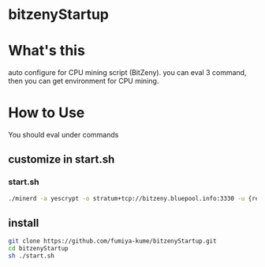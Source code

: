 # bitzenyStartup

# What's this

auto configure for CPU mining script (BitZeny).
you can eval 3 command, then you can get environment for CPU mining.

# How to Use

You should eval under commands

## customize in **start.sh**

### start.sh
```bash
./minerd -a yescrypt -o stratum+tcp://bitzeny.bluepool.info:3330 -u {replace you bitzeny code}
```

## install

```bash
git clone https://github.com/fumiya-kume/bitzenyStartup.git
cd bitzenyStartup
sh ./start.sh
```
